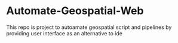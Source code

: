 # Automate-Geospatial-Web
This repo is project to autoamate geospatial script and pipelines by providing user interface as an alternative to ide
